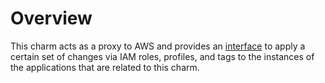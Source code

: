# Overview

This charm acts as a proxy to AWS and provides an [interface][] to apply a
certain set of changes via IAM roles, profiles, and tags to the instances of
the applications that are related to this charm.


[interface]: https://github.com/juju-solutions/interface-aws
